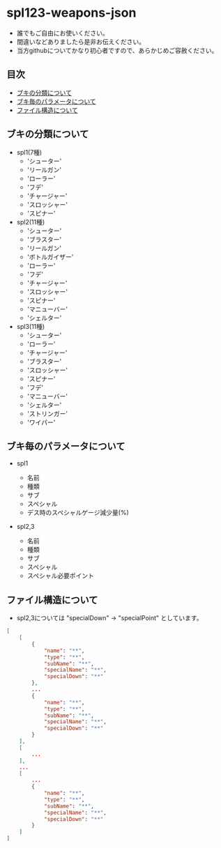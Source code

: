 # spl123-weapons-json
* 誰でもご自由にお使いください。
* 間違いなどありましたら是非お伝えください。
* 当方githubについてかなり初心者ですので、あらかじめご容赦ください。
## 目次
* [ブキの分類について](#types)
* [ブキ毎のパラメータについて](#para)
* [ファイル構造について](#struct)
<div id="types">

## ブキの分類について
* spl1(7種)
    * 'シューター'
    * 'リールガン'
    * 'ローラー'
    * 'フデ'
    * 'チャージャー'
    * 'スロッシャー'
    * 'スピナー'
* spl2(11種)
    * 'シューター'
    * 'ブラスター'
    * 'リールガン'
    * 'ボトルガイザー'
    * 'ローラー'
    * 'フデ'
    * 'チャージャー'
    * 'スロッシャー'
    * 'スピナー'
    * 'マニューバー'
    * 'シェルター'
* spl3(11種)
    * 'シューター'
    * 'ローラー'
    * 'チャージャー'
    * 'ブラスター'
    * 'スロッシャー'
    * 'スピナー'
    * 'フデ'
    * 'マニューバー'
    * 'シェルター'
    * 'ストリンガー'
    * 'ワイパー'
<div id="para">

## ブキ毎のパラメータについて
* spl1
    * 名前
    * 種類
    * サブ
    * スペシャル
    * デス時のスペシャルゲージ減少量(%)

* spl2,3
    * 名前
    * 種類
    * サブ
    * スペシャル
    * スペシャル必要ポイント
<div id="struct">

## ファイル構造について
* spl2,3については "specialDown" → "specialPoint" としています。
```json
[
    [
        {
            "name": "**",
            "type": "**",
            "subName": "**",
            "specialName": "**",
            "specialDown": "**"
        },
        ...
        {
            "name": "**",
            "type": "**",
            "subName": "**",
            "specialName": "**",
            "specialDown": "**"
        }
    ],
    [
        ...
    ],
    ...
    [
        ...
        {
            "name": "**",
            "type": "**",
            "subName": "**",
            "specialName": "**",
            "specialDown": "**"
        }
    ]
]
```
